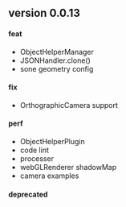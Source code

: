 ## version 0.0.13

#### feat

- ObjectHelperManager
- JSONHandler.clone()
- sone geometry config

#### fix

- OrthographicCamera support

#### perf

- ObjectHelperPlugin
- code lint
- processer
- webGLRenderer shadowMap
- camera examples

#### deprecated
